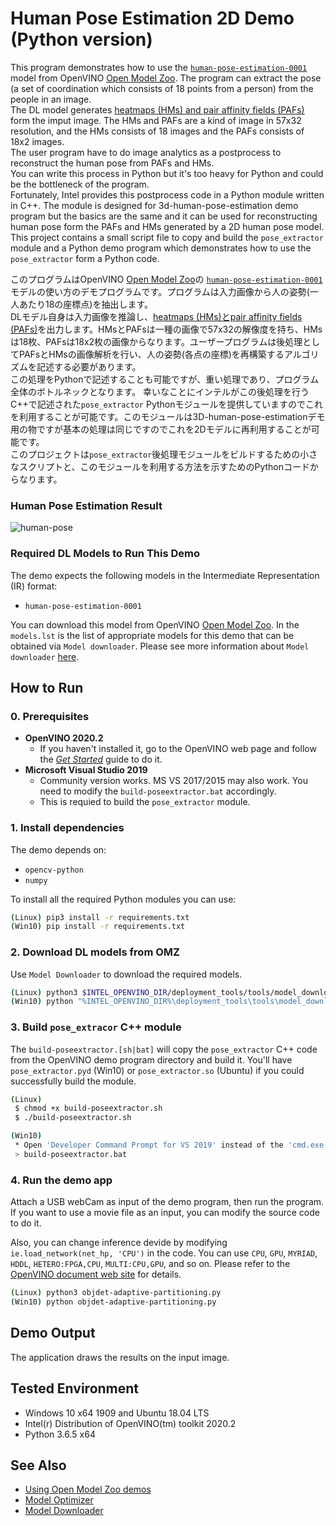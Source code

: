 # Human Pose Estimation 2D Demo (Python version)
This program demonstrates how to use the [`human-pose-estimation-0001`](https://docs.openvinotoolkit.org/latest/_models_intel_human_pose_estimation_0001_description_human_pose_estimation_0001.html) model from OpenVINO [Open Model Zoo](https://docs.openvinotoolkit.org/latest/_models_intel_index.html). The program can extract the pose (a set of coordination which consists of 18 points from a person) from the people in an image.  
The DL model generates [heatmaps (HMs) and pair affinity fields (PAFs)](https://arvrjourney.com/human-pose-estimation-using-openpose-with-tensorflow-part-2-e78ab9104fc8) form the imput image. The HMs and PAFs are a kind of image in 57x32 resolution, and the HMs consists of 18 images and the PAFs consists of 18x2 images.  
The user program have to do image analytics as a postprocess to reconstruct the human pose from PAFs and HMs.  
You can write this process in Python but it's too heavy for Python and could be the bottleneck of the program.  
Fortunately, Intel provides this postprocess code in a Python module written in C++. The module is designed for 3d-human-pose-estimation demo program but the basics are the same and it can be used for reconstructing human pose form the PAFs and HMs generated by a 2D human pose model.  
This project contains a small script file to copy and build the `pose_extractor` module and a Python demo program which demonstrates how to use the `pose_extractor` form a Python code.  

このプログラムはOpenVINO [Open Model Zoo](https://docs.openvinotoolkit.org/latest/_models_intel_index.html)の [`human-pose-estimation-0001`](https://docs.openvinotoolkit.org/latest/_models_intel_human_pose_estimation_0001_description_human_pose_estimation_0001.html)モデルの使い方のデモプログラムです。プログラムは入力画像から人の姿勢(一人あたり18の座標点)を抽出します。  
DLモデル自身は入力画像を推論し、[heatmaps (HMs)とpair affinity fields (PAFs)](https://arvrjourney.com/human-pose-estimation-using-openpose-with-tensorflow-part-2-e78ab9104fc8)を出力します。HMsとPAFsは一種の画像で57x32の解像度を持ち、HMsは18枚、PAFsは18x2枚の画像からなります。ユーザープログラムは後処理としてPAFsとHMsの画像解析を行い、人の姿勢(各点の座標)を再構築するアルゴリズムを記述する必要があります。  
この処理をPythonで記述することも可能ですが、重い処理であり、プログラム全体のボトルネックとなります。
幸いなことにインテルがこの後処理を行うC++で記述された`pose_extractor` Pythonモジュールを提供していますのでこれを利用することが可能です。このモジュールは3D-human-pose-estimationデモ用の物ですが基本の処理は同じですのでこれを2Dモデルに再利用することが可能です。  
このプロジェクトは`pose_extractor`後処理モジュールをビルドするための小さなスクリプトと、このモジュールを利用する方法を示すためのPythonコードからなります。


### Human Pose Estimation Result
![human-pose](./resources/human-pose.gif)


### Required DL Models to Run This Demo

The demo expects the following models in the Intermediate Representation (IR) format:

  * `human-pose-estimation-0001`

You can download this model from OpenVINO [Open Model Zoo](https://github.com/opencv/open_model_zoo).
In the `models.lst` is the list of appropriate models for this demo that can be obtained via `Model downloader`.
Please see more information about `Model downloader` [here](../../../tools/downloader/README.md).

## How to Run


### 0. Prerequisites
- **OpenVINO 2020.2**
  - If you haven't installed it, go to the OpenVINO web page and follow the [*Get Started*](https://software.intel.com/en-us/openvino-toolkit/documentation/get-started) guide to do it.  
- **Microsoft Visual Studio 2019**
  - Community version works. MS VS 2017/2015 may also work. You need to modify the `build-poseextractor.bat` accordingly.
  - This is requied to build the `pose_extractor` module.

### 1. Install dependencies  
The demo depends on:
- `opencv-python`
- `numpy`

To install all the required Python modules you can use:

``` sh
(Linux) pip3 install -r requirements.txt
(Win10) pip install -r requirements.txt
```

### 2. Download DL models from OMZ
Use `Model Downloader` to download the required models.
``` sh
(Linux) python3 $INTEL_OPENVINO_DIR/deployment_tools/tools/model_downloader/downloader.py --list models.lst
(Win10) python "%INTEL_OPENVINO_DIR%\deployment_tools\tools\model_downloader\downloader.py" --list models.lst
```

### 3. Build `pose_extracor` C++ module

The `build-poseextractor.[sh|bat]` will copy the `pose_extractor` C++ code from the OpenVINO demo program directory and build it. You'll have `pose_extractor.pyd` (Win10) or `pose_extractor.so` (Ubuntu) if you could successfully build the module.  

``` sh
(Linux) 
 $ chmod +x build-poseextractor.sh
 $ ./build-poseextractor.sh

(Win10)
 * Open 'Developer Command Prompt for VS 2019' instead of the 'cmd.exe'. Or the build process will fail because the PATH is not properly set for `msbuild` command.
 > build-poseextractor.bat
```

### 4. Run the demo app
Attach a USB webCam as input of the demo program, then run the program. If you want to use a movie file as an input, you can modify the source code to do it.  

Also, you can change inference devide by modifying `ie.load_network(net_hp, 'CPU')` in the code. You can use `CPU`, `GPU`, `MYRIAD`, `HDDL`, `HETERO:FPGA,CPU`, `MULTI:CPU,GPU`, and so on. Please refer to the [OpenVINO document web site](https://docs.openvinotoolkit.org/latest/_docs_IE_DG_supported_plugins_Supported_Devices.html) for details.

``` sh
(Linux) python3 objdet-adaptive-partitioning.py
(Win10) python objdet-adaptive-partitioning.py
```

## Demo Output  
The application draws the results on the input image.

## Tested Environment  
- Windows 10 x64 1909 and Ubuntu 18.04 LTS  
- Intel(r) Distribution of OpenVINO(tm) toolkit 2020.2  
- Python 3.6.5 x64  

## See Also  
* [Using Open Model Zoo demos](../../README.md)  
* [Model Optimizer](https://docs.openvinotoolkit.org/latest/_docs_MO_DG_Deep_Learning_Model_Optimizer_DevGuide.html)  
* [Model Downloader](../../../tools/downloader/README.md)  
